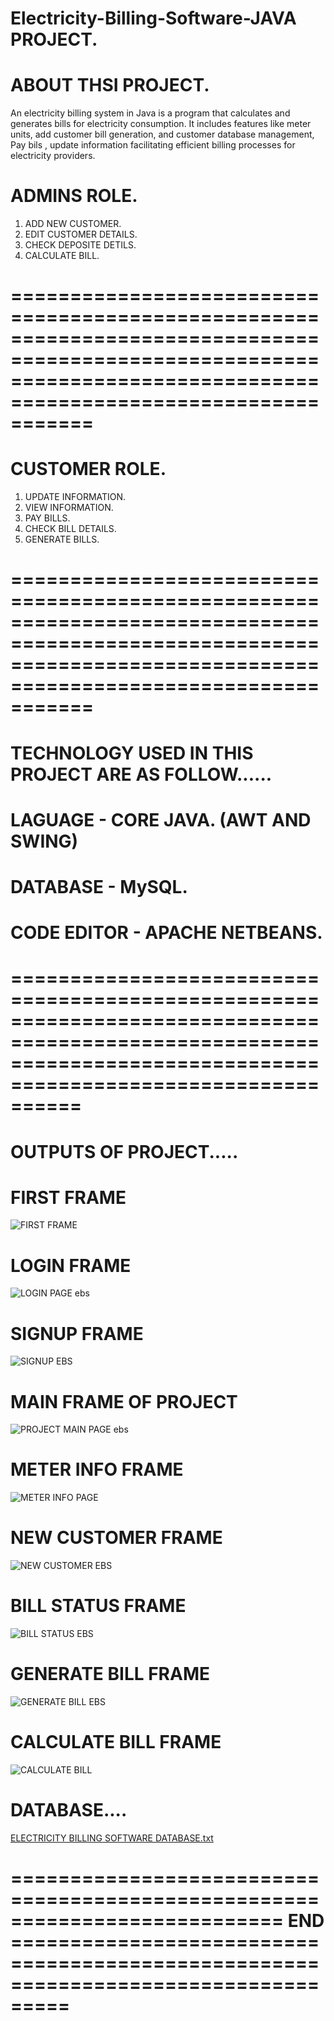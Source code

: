 # Electricity-Billing-Software-JAVA PROJECT.


# ABOUT THSI PROJECT.  
 
An electricity billing system in Java is a program that calculates and generates bills for electricity consumption. It includes features like meter units, 
add customer bill generation, and customer database management, Pay bils , update information  facilitating efficient billing processes for electricity providers.

# ADMINS ROLE.
1) ADD NEW CUSTOMER.
2) EDIT CUSTOMER DETAILS.
3) CHECK DEPOSITE DETILS.
4) CALCULATE BILL.

# ===================================================================================================================================================================

# CUSTOMER ROLE.

1) UPDATE INFORMATION.
2) VIEW INFORMATION.
3) PAY BILLS.
4) CHECK BILL DETAILS.
5) GENERATE BILLS.

# ===================================================================================================================================================================

# TECHNOLOGY USED IN THIS PROJECT ARE AS FOLLOW......
# LAGUAGE - CORE JAVA. (AWT AND SWING)
# DATABASE - MySQL.
# CODE EDITOR - APACHE NETBEANS.

# ==================================================================================================================================================================

# OUTPUTS OF PROJECT.....

# FIRST FRAME 

![FIRST FRAME](https://github.com/code-withprasad/Electricity-Billing-Software-JAVA/assets/110656342/680e4b57-6f90-4571-a56f-54e656cd58a4)

# LOGIN FRAME 

![LOGIN PAGE ebs](https://github.com/code-withprasad/Electricity-Billing-Software-JAVA/assets/110656342/c080f558-bdab-4995-98db-c202e31496c5)

# SIGNUP FRAME

![SIGNUP EBS](https://github.com/code-withprasad/Electricity-Billing-Software-JAVA/assets/110656342/2b4b3945-173f-4e68-aeb8-9645cd381126)

# MAIN FRAME OF PROJECT

![PROJECT MAIN PAGE ebs](https://github.com/code-withprasad/Electricity-Billing-Software-JAVA/assets/110656342/5c0cbf82-3d21-4d9b-9b3e-2c3c7684fdec)

# METER INFO FRAME 

![METER INFO PAGE](https://github.com/code-withprasad/Electricity-Billing-Software-JAVA/assets/110656342/a30927c3-48d7-4e84-b011-128fa8e9feb7)

# NEW CUSTOMER FRAME

![NEW CUSTOMER EBS](https://github.com/code-withprasad/Electricity-Billing-Software-JAVA/assets/110656342/fd8a5f3c-7409-4db8-968d-a4823bccce0b)

# BILL STATUS FRAME

![BILL STATUS EBS](https://github.com/code-withprasad/Electricity-Billing-Software-JAVA/assets/110656342/6e5c4e62-be2d-46df-bceb-9adcaf28a309)

# GENERATE BILL FRAME

![GENERATE BILL EBS](https://github.com/code-withprasad/Electricity-Billing-Software-JAVA/assets/110656342/4afab1ff-f185-427a-a0b4-a48b0bfb13d2)

# CALCULATE BILL FRAME 

![CALCULATE BILL](https://github.com/code-withprasad/Electricity-Billing-Software-JAVA/assets/110656342/7120f6a7-aca8-4fe5-8dc4-8fe0efc3aefb)

# DATABASE....

[ELECTRICITY BILLING SOFTWARE DATABASE.txt](https://github.com/code-withprasad/Electricity-Billing-Software-JAVA/files/11980590/ELECTRICITY.BILLING.SOFTWARE.DATABASE.txt)

# =========================================================================== END ===================================================================================



